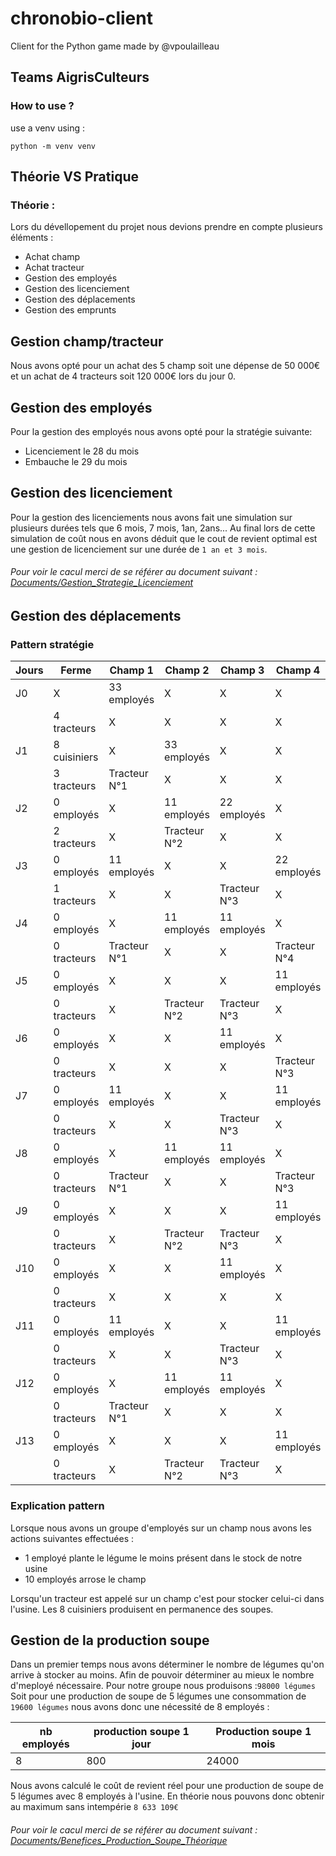 # chronobio-client

Client for the Python game made by @vpoulailleau
## Teams AigrisCulteurs

### How to use ?

use a venv using : 
```
python -m venv venv
```

## Théorie VS Pratique

### Théorie :
Lors du dévellopement du projet nous devions prendre en compte plusieurs éléments :
- Achat champ
- Achat tracteur
- Gestion des employés 
- Gestion des licenciement 
- Gestion des déplacements
- Gestion des emprunts 

## Gestion champ/tracteur
Nous avons opté pour un achat des 5 champ soit une dépense de 50 000€ et un achat de 4 tracteurs soit 120 000€ lors du jour 0. 

## Gestion des employés
Pour la gestion des employés nous avons opté pour la stratégie suivante:
- Licenciement le 28 du mois
- Embauche le 29 du mois 

## Gestion des licenciement
Pour la gestion des licenciements nous avons fait une simulation sur plusieurs durées tels que 6 mois, 7 mois, 1an, 2ans...
Au final lors de cette simulation de coût nous en avons déduit que le cout de revient optimal est une gestion de licenciement sur une durée de ```1 an et 3 mois```.
###### Pour voir le cacul merci de se référer au document suivant : [Documents/Gestion_Strategie_Licenciement](./Gestion_Strategie_Licenciement.xlsx)

## Gestion des déplacements
### Pattern stratégie

| Jours |     Ferme     |    Champ 1    |    Champ 2    |    Champ 3    |    Champ 4    |    Champ 5    |     Usine     |  Disponibilité  |
|-------|---------------|---------------|---------------|---------------|---------------|---------------|---------------|-----------------|
|  J0   |       X       |  33 employés  |       X       |       X       |       X       |       X       |       X       |                 |
|       |  4 tracteurs  |       X       |       X       |       X       |       X       |       X       |       X       |                 |
|  J1   | 8 cuisiniers  |       X       |  33 employés  |       X       |       X       |       X       |       X       |                 |
|       |  3 tracteurs  | Tracteur  N°1 |       X       |       X       |       X       |       X       |       X       |                 |
|  J2   |  0  employés  |       X       |  11 employés  |  22 employés  |       X       |       X       |       X       |                 |
|       |  2 tracteurs  |       X       | Tracteur  N°2 |       X       |       X       |       X       |       X       |                 |
|  J3   |  0  employés  |  11 employés  |       X       |       X       |  22 employés  |       X       |       X       |  Tracteur N°1   |
|       |  1 tracteurs  |       X       |       X       | Tracteur  N°3 |       X       |       X       |       X       |                 |
|  J4   |  0  employés  |       X       |  11 employés  |  11 employés  |       X       |  11 employés  |       X       |  Tracteur N°2   |
|       |  0 tracteurs  | Tracteur  N°1 |       X       |       X       | Tracteur  N°4 |       X       |       X       |                 |
|  J5   |  0  employés  |       X       |       X       |       X       |  11 employés  |  11 employés  |       X       |                 |
|       |  0 tracteurs  |       X       | Tracteur  N°2 | Tracteur  N°3 |       X       | Tracteur  N°4 |       X       |                 |
|  J6   |  0  employés  |       X       |       X       |  11 employés  |       X       |  11 employés  |  8 cuisiniers |                 |
|       |  0 tracteurs  |       X       |       X       |       X       | Tracteur  N°3 |       X       |       X       |                 |
|  J7   |  0  employés  |  11 employés  |       X       |       X       |  11 employés  |  11 employés  |  8 cuisiniers |  Tracteur N°1   |
|       |  0 tracteurs  |       X       |       X       | Tracteur  N°3 |       X       | Tracteur  N°4 |       X       |                 |
|  J8   |  0  employés  |       X       |  11 employés  |  11 employés  |       X       |  11 employés  |  8 cuisiniers |  Tracteur N°2   |
|       |  0 tracteurs  | Tracteur  N°1 |       X       |       X       | Tracteur  N°3 |       X       |       X       |                 |
|  J9   |  0  employés  |       X       |       X       |       X       |  11 employés  |  11 employés  |  8 cuisiniers |                 |
|       |  0 tracteurs  |       X       | Tracteur  N°2 | Tracteur  N°3 |       X       | Tracteur  N°4 |       X       |                 |
|  J10  |  0  employés  |       X       |       X       |  11 employés  |       X       |  11 employés  |  8 cuisiniers |                 |
|       |  0 tracteurs  |       X       |       X       |       X       |       X       |       X       |       X       |                 |
|  J11  |  0  employés  |  11 employés  |       X       |       X       |  11 employés  |  11 employés  |  8 cuisiniers |  Tracteur N°1   |
|       |  0 tracteurs  |       X       |       X       | Tracteur  N°3 |       X       | Tracteur  N°4 |       X       |                 |
|  J12  |  0  employés  |       X       |  11 employés  |  11 employés  |       X       |  11 employés  |  8 cuisiniers |  Tracteur N°2   |
|       |  0 tracteurs  | Tracteur  N°1 |       X       |       X       |       X       |       X       |       X       |                 |
|  J13  |  0  employés  |       X       |       X       |       X       |  11 employés  |  11 employés  |  8 cuisiniers |                 |
|       |  0 tracteurs  |       X       | Tracteur  N°2 | Tracteur  N°3 |       X       | Tracteur  N°4 |       X       |                 |

### Explication pattern
Lorsque nous avons un groupe d'employés sur un champ nous avons les actions suivantes effectuées :
- 1 employé plante le légume le moins présent dans le stock de notre usine 
- 10 employés arrose le champ 

Lorsqu'un tracteur est appelé sur un champ c'est pour stocker celui-ci dans l'usine. 
Les 8 cuisiniers produisent en permanence des soupes.  

## Gestion de la production soupe
Dans un premier temps nous avons déterminer le nombre de légumes qu'on arrive à stocker au moins. Afin de pouvoir déterminer au mieux le nombre d'meployé nécessaire.
Pour notre groupe nous produisons :```98000 légumes```
Soit pour une production de soupe de 5 légumes une consommation de ```19600 légumes``` nous avons donc une nécessité de 8 employés :

| nb employés |     production soupe 1 jour     |    Production soupe 1 mois    | 
|-------------|---------------------------------|-------------------------------|
|      8      |               800               |              24000            |
		

Nous avons calculé le coût de revient réel pour une production de soupe de 5 légumes avec 8 employés à l'usine.
En théorie nous pouvons donc obtenir au maximum sans intempérie ```8 633 109€```
###### Pour voir le cacul merci de se référer au document suivant : [Documents/Benefices_Production_Soupe_Théorique](./Benefices_Production_Soupe_Théorique.xlsx)


